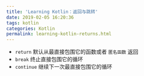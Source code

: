```yaml
---
title: 'Learning Kotlin：返回与跳转'
date: 2019-02-05 16:20:36
tags: kotlin
categories: Kotlin
permalink: learning-kotlin-returns.html
---
```




* `return` 默认从最直接包围它的函数或者 `匿名函数` 返回
* `break` 终止直接包围它的循环
* `continue` 继续下一次最直接包围它的循环

